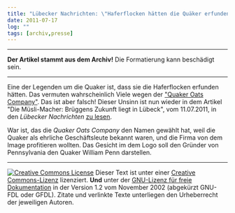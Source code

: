 ```yaml
---
title: "Lübecker Nachrichten: \"Haferflocken hätten die Quäker erfunden [...]\""
date: 2011-07-17
log: ""
tags: [archiv,presse]
---
```

<hr><b>Der Artikel stammt aus dem Archiv!</b> Die Formatierung kann beschädigt sein.<hr>

Eine der Legenden um die Quaker ist, dass sie die Haferflocken erfunden hätten. Das vermuten wahrscheinlich Viele wegen der <a href="http://en.wikipedia.org/wiki/Quaker_Oats_Company#Logo_and_Quakers">"Quaker Oats Company"</a>. Das ist aber falsch! Dieser Unsinn ist nun wieder in dem Artikel  "Die Müsli-Macher: Brüggens Zukunft liegt in Lübeck", vom 11.07.2011, in den <i>Lübecker Nachrichten</i> <a href="http://www.ln-online.de/lokales/luebeck/3168893/Die_M%C3%BCsli-Macher%3A_Br%C3%BCggens_Zukunft_liegt_in_L%C3%BCbeck__">zu lesen</a>.
<!--break-->
War ist, das die <i>Quaker Oats Company</i> den Namen gewählt hat, weil die Quaker als ehrliche Geschäftsleute bekannt waren, und die Firma von dem Image profitieren wollten. Das Gesicht im dem Logo soll den Gründer von Pennsylvania den Quaker William Penn darstellen. 


<hr />
<a rel="license" href="http://creativecommons.org/licenses/by-sa/3.0/de/"><img alt="Creative Commons License" style="border-width: 0pt;" src="http://i.creativecommons.org/l/by-sa/3.0/de/88x31.png" /></a>
Dieser <span xmlns:dc="http://purl.org/dc/elements/1.1/" href="http://purl.org/dc/dcmitype/Text" rel="dc:type">Text</span> ist unter einer <a rel="license" href="http://creativecommons.org/licenses/by-sa/3.0/de/">Creative Commons-Lizenz</a> lizenziert. <b>Und</b> unter der <a href="http://de.wikipedia.org/wiki/GFDL">GNU-Lizenz f&uuml;r freie Dokumentation</a> in der Version 1.2 vom November 2002 (abgek&uuml;rzt GNU-FDL oder GFDL). Zitate und verlinkte Texte unterliegen den Urheberrecht der jeweiligen Autoren.
